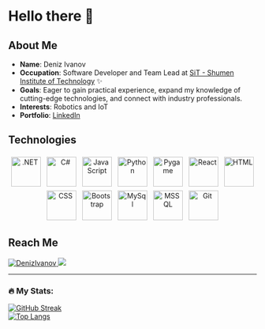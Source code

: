 # Hello there 👋

## About Me
- **Name**: Deniz Ivanov
- **Occupation**: Software Developer and Team Lead at [SiT - Shumen Institute of Technology](https://shumen-it.com/) ✨
- **Goals**: Eager to gain practical experience, expand my knowledge of cutting-edge technologies, and connect with industry professionals.
- **Interests**: Robotics and IoT
- **Portfolio**: [LinkedIn](https://www.linkedin.com/in/deniz-ivanov/)

## Technologies
<div align="center">
  <img src="https://user-images.githubusercontent.com/25181517/121405754-b4f48f80-c95d-11eb-8893-fc325bde617f.png" alt=".NET" height="60" style="vertical-align:top; margin:4px">
  <img src="https://user-images.githubusercontent.com/25181517/121405384-444d7300-c95d-11eb-959f-913020d3bf90.png" alt="C#" height="60" style="vertical-align:top; margin:4px">
  <img src="https://user-images.githubusercontent.com/25181517/117447155-6a868a00-af3d-11eb-9cfe-245df15c9f3f.png" alt="JavaScript" height="60" style="vertical-align:top; margin:4px">
  <img src="https://user-images.githubusercontent.com/25181517/183423507-c056a6f9-1ba8-4312-a350-19bcbc5a8697.png" alt="Python" height="60" style="vertical-align:top; margin:4px">
  <img src="https://github.com/marwin1991/profile-technology-icons/assets/76012086/cbaed680-d3a4-4693-9de6-23cdf5345928" alt="Pygame" height="60" style="vertical-align:top; margin:4px">
  <img src="https://user-images.githubusercontent.com/25181517/183897015-94a058a6-b86e-4e42-a37f-bf92061753e5.png" alt="React" height="60" style="vertical-align:top; margin:4px">
  <img src="https://user-images.githubusercontent.com/25181517/192158954-f88b5814-d510-4564-b285-dff7d6400dad.png" alt="HTML" height="60" style="vertical-align:top; margin:4px">
  <img src="https://user-images.githubusercontent.com/25181517/183898674-75a4a1b1-f960-4ea9-abcb-637170a00a75.png" alt="CSS" height="60" style="vertical-align:top; margin:4px">
  <img src="https://user-images.githubusercontent.com/25181517/183898054-b3d693d4-dafb-4808-a509-bab54cf5de34.png" alt="Bootstrap" height="60" style="vertical-align:top; margin:4px">
  <img src="https://user-images.githubusercontent.com/25181517/183896128-ec99105a-ec1a-4d85-b08b-1aa1620b2046.png" alt="MySql" height="60" style="vertical-align:top; margin:4px">
  <img src="https://github.com/marwin1991/profile-technology-icons/assets/19180175/3b371807-db7c-45b4-8720-c0cfc901680a" alt="MSSQL" height="60" style="vertical-align:top; margin:4px">
  <img src="https://user-images.githubusercontent.com/25181517/192108372-f71d70ac-7ae6-4c0d-8395-51d8870c2ef0.png" alt="Git" height="60" style="vertical-align:top; margin:4px">
</div>

## Reach Me
<p>
  <a href="https://www.linkedin.com/in/deniz-ivanov/">
    <img src="https://img.shields.io/badge/LinkedIn-0077B5?style=for-the-badge&logo=linkedin&logoColor=white&style=plastic" alt="DenizIvanov">
  </a>
  <a href="https://www.instagram.com/denkataden32/">
    <img src="https://img.shields.io/badge/Instagram-E4405F?style=for-the-badge&logo=instagram&logoColor=white&style=plastic">
  </a>
</p>

---

### 🔥 My Stats:
[![GitHub Streak](https://streak-stats.demolab.com/?user=JacksonJS12&theme=dark)](https://git.io/streak-stats) </br>
[![Top Langs](https://github-readme-stats.vercel.app/api/top-langs/?username=JacksonJS12&layout=compact&theme=vision-friendly-dark)](https://github.com/anuraghazra/github-readme-stats)
